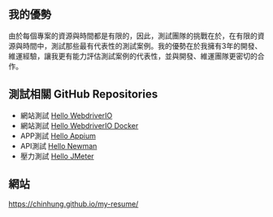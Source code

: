 ## 我的優勢
由於每個專案的資源與時間都是有限的，因此，測試團隊的挑戰在於，在有限的資源與時間中，測試那些最有代表性的測試案例。我的優勢在於我擁有3年的開發、維運經驗，讓我更有能力評估測試案例的代表性，並與開發、維運團隊更密切的合作。

## 測試相關 GitHub Repositories
- 網站測試 [Hello WebdriverIO](https://github.com/chinhung/hello-webdriverio)
- 網站測試 [Hello WebdriverIO Docker](https://github.com/chinhung/hello-webdriverio-docker)
- APP測試 [Hello Appium](https://github.com/chinhung/hello-appium)
- API測試 [Hello Newman](https://github.com/chinhung/hello-newman)
- 壓力測試 [Hello JMeter](https://github.com/chinhung/hello-jmeter)

## 網站
https://chinhung.github.io/my-resume/